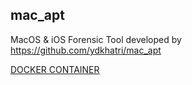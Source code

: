 ## mac_apt

MacOS & iOS Forensic Tool developed by https://github.com/ydkhatri/mac_apt

[DOCKER CONTAINER](https://hub.docker.com/r/techxsigil/mac_apt)
